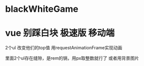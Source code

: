 # blackWhiteGame

# vue 别踩白块 极速版 移动端

2个ul 改变他们的top值 用requestAnimationFrame实现动画

里面2个ul存在缝隙，是rem的锅，用px取整数就行了 或者用背景图片
